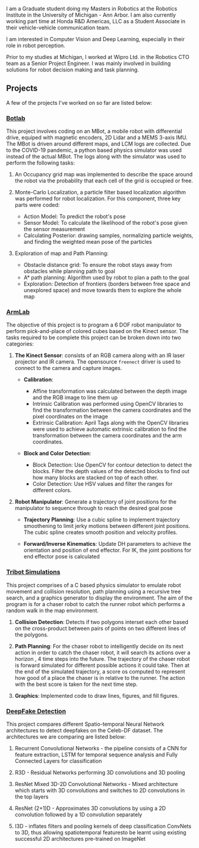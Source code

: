 I am a Graduate student doing my Masters in Robotics at the Robotics Institute in the University of Michigan - Ann Arbor. I am
also currently working part time at Honda R&D Americas, LLC as a Student Associate in their vehicle-vehicle communication team.

I am interested in Computer Vision and Deep Learning, especially in their role in robot perception.

Prior to my studies at Michigan, I worked at Wipro Ltd. in the Robotics CTO team as a Senior Project Engineer. I was mainly involved in building solutions for robot decision making and task planning.

## Projects

A few of the projects I've worked on so far are listed below:

### [Botlab](https://github.com/shreshthabasu/BotLab)

This project involves coding on an MBot, a mobile robot with differential drive, equiped with magnetic encoders, 2D Lidar and a MEMS 3-axis IMU. The MBot is driven around different maps, and LCM logs are collected. Due to the COVID-19 pandemic, a python based physics simulator was used instead of the actual MBot. The logs along with the simulator was used to perform the following tasks:

1. An Occupancy grid map was implemented to describe the space around the robot via the probability that each cell of the grid is occupied or free.

2. Monte-Carlo Localization, a particle filter based localization algorithm was performed for robot localization. For this component, three key parts were coded:
    * Action Model: To predict the robot's pose
    * Sensor Model: To calculate the likelihood of the robot's pose given the sensor measurement
    * Calculating Posterior: drawing samples, normalizing particle weights, and finding the weighted mean pose of the particles

3. Exploration of map and Path Planning:
    * Obstacle distance grid: To ensure the robot stays away from obstacles while planning path to goal
    * A* path planning: Algorithm used by robot to plan a path to the goal
    * Exploration: Detection of frontiers (borders between free space and unexplored space) and move towards them to explore the whole map


### [ArmLab](https://github.com/shreshthabasu/armlab)

The objective of this project is to program a 6 DOF robot manipulator to perform pick-and-place of colored cubes based on the Kinect sensor. The tasks required to be complete this project can be broken down into two categories:

1. **The Kinect Sensor**: consists of an RGB camera along with an IR laser projector and IR camera. The opensource `freenect` driver is used to connect to the camera and capture images.

    * **Calibration**:
        * Affine transformation was calculated between the depth image and the RGB image to line them up
        * Intrinsic Calibration was performed using OpenCV libraries to find the transformation between the camera coordinates and the pixel coordinates on the image
        * Extrinsic Calibration: April Tags along with the OpenCV libraries were used to achieve automatic extrinsic calibration to find the transformation between the camera coordinates and the arm coordinates.

    * **Block and Color Detection**:
        * Block Detection: Use OpenCV for contour detection to detect the blocks. Filter the depth values of the detected blocks to find out how many blocks are stacked on top of each other.
        * Color Detection: Use HSV values and filter the ranges for different colors.

2. **Robot Manipulator**: Generate a trajectory of joint positions for the manipulator to sequence through to reach the desired goal pose

    * **Trajectory Planning**: Use a cubic spline to implement trajectory smoothening to limit jerky motions between different joint positions. The cubic spline creates smooth position and velocity profiles.

    * **Forward/Inverse Kinematics**: Update DH parameters to achieve the orientation and position of end effector. For IK, the joint positions for end effector pose is calculated


### [Tribot Simulations](https://github.com/shreshthabasu/robot_chase)

This project comprises of a C based physics simulator to emulate robot movement and collision resolution, path planning using a recursive tree search, and a graphics generator to display the environment. The aim of the program is for a chaser robot to catch the runner robot which performs a random walk in the map environment.

1. **Collision Detection**: Detects if two polygons interset each other based on the cross-product between pairs of points on two different lines of the polygons.

2. **Path Planning**: For the chaser robot to intelligently decide on its next action in order to catch the chaser robot,  it will search its actions over a horizon , 4 time steps into the future. The trajectory of the chaser robot is forward simulated for different possible actions it could take. Then at the end of the simulated trajectory, a score os computed to represent how good of a place the chaser is in relative to the runner. The action with the best score is taken for the next time step.

3. **Graphics**: Implemented code to draw lines, figures, and fill figures.


### [DeepFake Detection](https://github.com/shreshthabasu/Deepfake-Detection)

This project compares different Spatio-temporal Neural Network architectures to detect deepfakes on the Celeb-DF dataset. The architectures we are comparing are listed below:

1. Recurrent Convolutional Networks - the pipeline consists of a CNN for feature extraction, LSTM for temporal sequence analysis and Fully Connected Layers for classification

2. R3D - Residual Networks performing 3D convolutions and 3D pooling

3. ResNet Mixed 3D-2D Convolutional Networks - Mixed architecture which starts with 3D convolutions and switches to 2D convolutions in the top layers

4. ResNet (2+1)D - Approximates 3D convolutions by using a 2D convolution followed by a 1D convolution separately

5. I3D - inflates  filters  and  pooling  kernels  of  deep  classification ConvNets to 3D, thus allowing spatiotemporal featuresto be learnt using existing successful 2D architectures pre-trained on ImageNet
